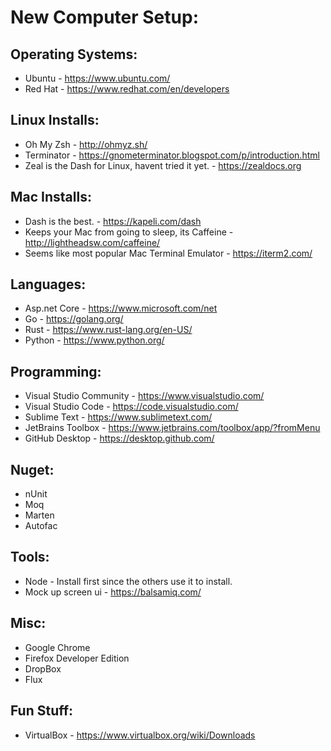 # New Computer Setup:

## Operating Systems:
* Ubuntu - https://www.ubuntu.com/
* Red Hat - https://www.redhat.com/en/developers

## Linux Installs:
* Oh My Zsh - http://ohmyz.sh/
* Terminator - https://gnometerminator.blogspot.com/p/introduction.html
* Zeal is the Dash for Linux, havent tried it yet. -  https://zealdocs.org

## Mac Installs:
* Dash is the best. - https://kapeli.com/dash
* Keeps your Mac from going to sleep, its Caffeine - http://lightheadsw.com/caffeine/
* Seems like most popular Mac Terminal Emulator - https://iterm2.com/

## Languages:
* Asp.net Core - https://www.microsoft.com/net
* Go - https://golang.org/
* Rust - https://www.rust-lang.org/en-US/
* Python - https://www.python.org/

## Programming:
* Visual Studio Community - https://www.visualstudio.com/
* Visual Studio Code - https://code.visualstudio.com/
* Sublime Text - https://www.sublimetext.com/
* JetBrains Toolbox - https://www.jetbrains.com/toolbox/app/?fromMenu
* GitHub Desktop - https://desktop.github.com/

## Nuget:
* nUnit
* Moq
* Marten
* Autofac

## Tools:
* Node - Install first since the others use it to install.
* Mock up screen ui - https://balsamiq.com/

## Misc:
* Google Chrome
* Firefox Developer Edition
* DropBox
* Flux


## Fun Stuff:
* VirtualBox - https://www.virtualbox.org/wiki/Downloads

